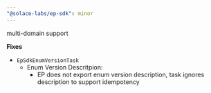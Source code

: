 ```yaml
---
"@solace-labs/ep-sdk": minor
---
```


multi-domain support

**Fixes**

- `EpSdkEnumVersionTask`
  - Enum Version Descritpion:
    - EP does not export enum version description, task ignores description to support idempotency
